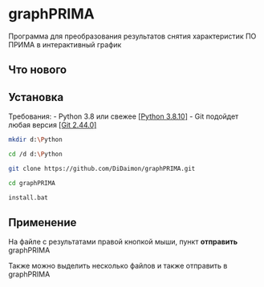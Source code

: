 # graphPRIMA
Программа для преобразования результатов снятия характеристик ПО ПРИМА в интерактивный график
## Что нового
## Установка
Требования:
    - Python 3.8 или свежее [[Python 3.8.10]](https://www.python.org/downloads/release/python-3810/)
    - Git подойдет любая версия [[Git 2.44.0]](https://git-scm.com/download/win)
```bash
mkdir d:\Python

cd /d d:\Python

git clone https://github.com/DiDaimon/graphPRIMA.git

cd graphPRIMA

install.bat
```
## Применение
На файле с результатами правой кнопкой мыши, пункт **отправить** graphPRIMA

Также можно выделить несколько файлов и также отправить в graphPRIMA